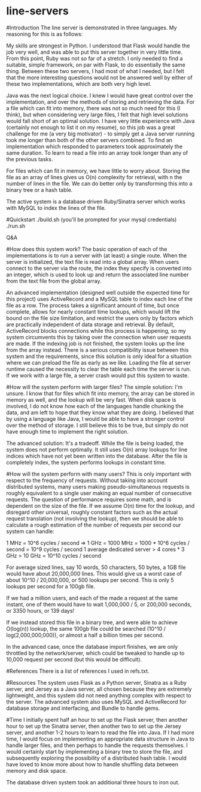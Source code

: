 # line-servers

#Introduction
The line server is demonstrated in three languages. My reasoning for this is as follows: 

My skills are strongest in Python. I understood that Flask would handle the job very well, and was able to put this server together in very little time. From this point, Ruby was not so far of a stretch. I only needed to find a suitable, simple framework, on par with Flask, to do essentially the same thing. Between these two servers, I had most of what I needed, but I felt that the more interesting questions would not be answered well by either of these two implementations, which are both very high level.

Java was the next logical choice. I knew I would have great control over the implementation, and over the methods of storing and retrieving the data. For a file which can fit into memory, there was not so much need for this (I think), but when considering very large files, I felt that high level solutions would fall short of an optimal solution. I have very little experience with Java (certainly not enough to list it on my resume), so this job was a great challenge for me (a very big motivator) - to simply get a Java server running took me longer than both of the other servers combined. To find an implementation which responded to parameters took approximately the same duration. To learn to read a file into an array took longer than any of the previous tasks.

For files which can fit in memory, we have little to worry about. Storing the file as an array of lines gives us O(n) complexity for retrieval, with n the number of lines in the file. We can do better only by transforming this into a binary tree or a hash table. 

The active system is a database driven Ruby/Sinatra server which works with MySQL to index the lines of the file.

#Quickstart
./build.sh
(you'll be prompted for your mysql credentials)
./run.sh

Q&A

#How does this system work?
The basic operation of each of the implementations is to run a server with (at least) a single route. When the server is initialized, the text file is read into a global array. When users connect to the server via the route, the index they specify is converted into an integer, which is used to look up and return the associated line number from the text file from the global array.

An advanced implementation (designed well outside the expected time for this project) uses ActiveRecord and a MySQL table to index each line of the file as a row. The process takes a significant amount of time, but once complete, allows for nearly constant time lookups, which would lift the bound on the file size limitation, and restrict the users only by factors which are practically independent of data storage and retrieval. By default, ActiveRecord blocks connections while this process is happening, so my system circumvents this by taking over the connection when user requests are made. If the indexing job is not finished, the system looks up the line from the array instead. There is a serious compatibility issue between this system and the requirements, since this solution is only ideal for a situation where we can preload the file as early as we like. Loading the file at server runtime caused the necessity to clear the table each time the server is run. If we work with a large file, a server crash would put this system to waste.

#How will the system perform with larger files?
The simple solution: I'm unsure. I know that for files which fit into memory, the array can be stored in memory as well, and the lookup will be very fast. When disk space is involved, I do not know how each of the languages handle chunking the data, and am left to hope that they know what they are doing. I believed that by using a language like Java, I would be able to have a stronger control over the method of storage. I still believe this to be true, but simply do not have enough time to implement the right solution. 

The advanced solution: It's a tradeoff. While the file is being loaded, the system does not perform optimally. It still uses O(n) array lookups for line indices which have not yet been written into the database. After the file is completely index, the system performs lookups in constant time.

#How will the system perform with many users?
This is only important with respect to the frequency of requests. Without taking into account distributed systems, many users making pseudo-simultaneous requests is roughly equivalent to a single user making an equal number of consecutive requests. The question of performance requires some math, and is dependent on the size of the file. If we assume O(n) time for the lookup, and disregard other universal, roughly constant factors such as the actual request translation (not involving the lookup), then we should be able to calculate a rough estimation of the number of requests per second our system can handle:

1 MHz = 10^6 cycles / second =>
1 GHz = 1000 MHz = 1000 * 10^6 cycles / second = 10^9 cycles / second
1 average dedicated server > 4 cores * 3 GHz > 10 GHz = 10^10 cycles / second

For average sized lines, say 10 words, 50 characters, 50 bytes, a 1GB file would have about 20,000,000 lines. This would give us a worst case of about 10^10 / 20,000,000, or 500 lookups per second. This is only 5 lookups per second for a 100gb file.

If we had a million users, and each of the made a request at the same instant, one of them would have to wait 1,000,000 / 5, or 200,000 seconds, or 3350 hours, or 139 days!

If we instead stored this file in a binary tree, and were able to achieve O(log(n)) lookup, the same 100gb file could be searched (10^10 / log(2,000,000,000)), or almost a half a billion times per second.

In the advanced case, once the database import finishes, we are only throttled by the network/server, which could be tweaked to handle up to 10,000 request per second (but this would be difficult).

#References
There is a list of references I used in refs.txt. 

#Resources
The system uses Flask as a Python server, Sinatra as a Ruby server, and Jersey as a Java server, all chosen because they are extremely lightweight, and this system did not need anything complex with respect to the server. The advanced system also uses MySQL and ActiveRecord for database storage and interfacing, and Bundle to handle gems.

#Time
I initially spent half an hour to set up the Flask server, then another hour to set up the Sinatra server, then another two to set up the Jersey server, and another 1-2 hours to learn to read the file into Java. If I had more time, I would focus on implementing an appropriate data structure in Java to handle larger files, and then perhaps to handle the requests themselves. I would certainly start by implementing a binary tree to store the file, and subsequently exploring the possibility of a distributed hash table. I would have loved to know more about how to handle shuffling data between memory and disk space.

The database driven system took an additional three hours to iron out.
